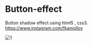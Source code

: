 # Button-effect
Button shadow effect using html5 , css3.
https://www.instagram.com/fkamollov

![1](https://user-images.githubusercontent.com/55693215/102946507-effb2780-44d1-11eb-8be7-803642284b3d.png)
